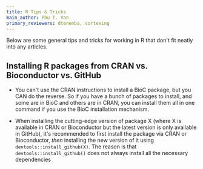 ```yaml
---
title: R Tips & Tricks
main_author: Phu T. Van
primary_reviewers: dtenenba, vortexing
---
```


Below are some general tips and tricks for working in R that don't fit neatly into any articles.

## Installing R packages from CRAN vs. Bioconductor vs. GitHub
- You can't use the CRAN instructions to install a BioC package, but you CAN do the reverse. 
So if you have a bunch of packages to install, and some are in BioC and others are in CRAN, 
you can install them all in one command if you use the BioC installation mechanism.

- When installing the cutting-edge version of package X (where X is available in CRAN or Bioconductor 
but the latest version is only available in GitHub), it's recommended to first install the package via CRAN or Bioconductor, 
*then* installing the new version of it using `devtools::install_github(X)`. The reason is that `devtools::install_github()` 
does not always install all the necessary dependencies
